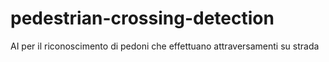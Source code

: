 # pedestrian-crossing-detection
AI per il riconoscimento di pedoni che effettuano attraversamenti su strada 
